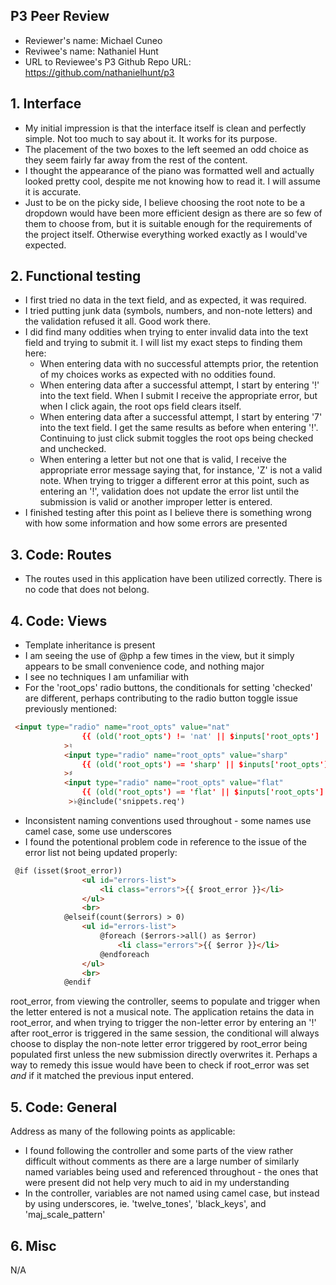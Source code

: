 ## P3 Peer Review

+ Reviewer's name: Michael Cuneo
+ Reviwee's name: Nathaniel Hunt
+ URL to Reviewee's P3 Github Repo URL: https://github.com/nathanielhunt/p3

## 1. Interface

+ My initial impression is that the interface itself is clean and perfectly simple. Not too much to say about it. It works for its purpose.
+ The placement of the two boxes to the left seemed an odd choice as they seem fairly far away from the rest of the content.
+ I thought the appearance of the piano was formatted well and actually looked pretty cool, despite me not knowing how to read it. I
will assume it is accurate.
+ Just to be on the picky side, I believe choosing the root note to be a dropdown would have been more efficient design as 
there are so few of them to choose from, but it is suitable enough for the requirements of the project itself. Otherwise everything
worked exactly as I would've expected.


## 2. Functional testing

+ I first tried no data in the text field, and as expected, it was required.
+ I tried putting junk data (symbols, numbers, and non-note letters) and the validation refused it all. Good work there.
+ I did find many oddities when trying to enter invalid data into the text field and trying to submit it. I will list my exact steps to
finding them here:
    + When entering data with no successful attempts prior, the retention of my choices works as expected with no oddities found.
    + When entering data after a successful attempt, I start by entering '!' into the text field. When I submit I receive the       appropriate error, but when I click again, the root ops field clears itself.
    + When entering data after a successful attempt, I start by entering '7' into the text field. I get the same results as before when
    entering '!'. Continuing to just click submit toggles the root ops being checked and unchecked.
    + When entering a letter but not one that is valid, I receive the appropriate error message saying that, for instance, 'Z' is not a valid note. When trying to trigger a different error at this point, such as entering an '!', validation does not update the error list until the submission is valid or another improper letter is entered.
+ I finished testing after this point as I believe there is something wrong with how some information and how some errors are
presented


## 3. Code: Routes
+ The routes used in this application have been utilized correctly. There is no code that does not belong.

## 4. Code: Views
+ Template inheritance is present
+ I am seeing the use of @php a few times in the view, but it simply appears to be small convenience code, and nothing major
+ I see no techniques I am unfamiliar with
+ For the 'root_ops' radio buttons, the conditionals for setting 'checked' are different, perhaps contributing to the radio button toggle issue previously mentioned:
```html
 <input type="radio" name="root_opts" value="nat"
                {{ (old('root_opts') != 'nat' || $inputs['root_opts'] != 'nat') ? 'checked' : '' }}
            >♮
            <input type="radio" name="root_opts" value="sharp"
                {{ (old('root_opts') == 'sharp' || $inputs['root_opts'] == 'sharp') ? 'checked' : ''  }}
            >♯
            <input type="radio" name="root_opts" value="flat"
                {{ (old('root_opts') == 'flat' || $inputs['root_opts'] == 'flat') ? 'checked' : ''  }}
             >♭@include('snippets.req')
```
+ Inconsistent naming conventions used throughout - some names use camel case, some use underscores
+ I found the potentional problem code in reference to the issue of the error list not being updated properly:
```html
 @if (isset($root_error))
                <ul id="errors-list">
                    <li class="errors">{{ $root_error }}</li>
                </ul>
                <br>
            @elseif(count($errors) > 0)
                <ul id="errors-list">
                    @foreach ($errors->all() as $error)
                        <li class="errors">{{ $error }}</li>
                    @endforeach
                </ul>
                <br>
            @endif
```
root_error, from viewing the controller, seems to populate and trigger when the letter entered is not a musical note. The application retains the data in root_error, and when trying to trigger the non-letter error by entering an '!' after root_error is triggered in the same session, the conditional will always choose to display the non-note letter error triggered by root_error being populated first unless the new submission directly overwrites it. Perhaps a way to remedy this issue would have been to check if root_error was set *and* if it matched the previous input entered.


## 5. Code: General
Address as many of the following points as applicable:

+ I found following the controller and some parts of the view rather difficult without comments as there are a large number of 
similarly named variables being used and referenced throughout - the ones that were present did not help very much to aid in my understanding
+ In the controller, variables are not named using camel case, but instead by using underscores, ie. 'twelve_tones', 'black_keys', and 'maj_scale_pattern'

## 6. Misc
N/A

